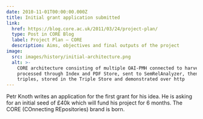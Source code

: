 ```yaml
---
date: 2010-11-01T00:00:00.000Z
title: Initial grant application submitted
link:
  href: https://blog.core.ac.uk/2011/03/24/project-plan/
  type: Post in CORE Blog
  label: Project Plan – CORE
  description: Aims, objectives and final outputs of the project
image:
  src: images/history/initial-architecture.png
  alt: >-
    CORE architecture consisting of multiple OAI-PMH connected to harvested, 
    processed through Index and PDF Store, sent to SemRelAnalyzer, then to RDF 
    triples, stored in the Triple Store and demonstrated over http
---
```

Petr Knoth writes an application for the first grant for his idea. He is asking for an initial seed of £40k which will fund his project for 6 months. The CORE (COnnecting REpositories) brand is born.
